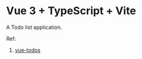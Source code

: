 # Vue 3 + TypeScript + Vite

A Todo list application.

Ref:

1. [vue-todos](https://github.com/liangxiaojuan/vue-todos)